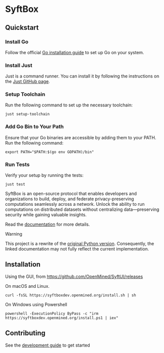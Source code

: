 # SyftBox

## Quickstart

### Install Go
Follow the official [Go installation guide](https://golang.org/doc/install) to set up Go on your system.

### Install Just
Just is a command runner. You can install it by following the instructions on the [Just GitHub page](https://github.com/casey/just#installation).

### Setup Toolchain
Run the following command to set up the necessary toolchain:
```
just setup-toolchain
```

### Add Go Bin to Your Path
Ensure that your Go binaries are accessible by adding them to your PATH. Run the following command:
```
export PATH="$PATH:$(go env GOPATH)/bin"
```

### Run Tests
Verify your setup by running the tests:
```
just test
```


SyftBox is an open-source protocol that enables developers and organizations to build, deploy, and federate privacy-preserving computations seamlessly across a network. Unlock the ability to run computations on distributed datasets without centralizing data—preserving security while gaining valuable insights.

Read the [documentation](https://syftbox-documentation.openmined.org/get-started) for more details.

> [!WARNING]
> This project is a rewrite of the [original Python version](https://github.com/OpenMined/syft). Consequently, the linked documentation may not fully reflect the current implementation.

## Installation

Using the GUI, from https://github.com/OpenMined/SyftUI/releases


On macOS and Linux.
```
curl -fsSL https://syftboxdev.openmined.org/install.sh | sh
```

On Windows using Powershell
```
powershell -ExecutionPolicy ByPass -c "irm https://syftboxdev.openmined.org/install.ps1 | iex"
```

## Contributing

See the [development guide](./DEVELOPMENT.md) to get started
